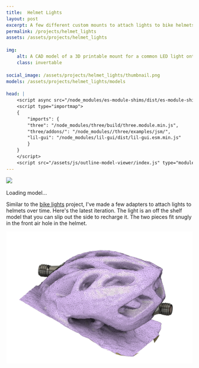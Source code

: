 ```yaml
---
title:  Helmet Lights
layout: post
excerpt: A few different custom mounts to attach lights to bike helmets.
permalink: /projects/helmet_lights
assets: /assets/projects/helmet_lights

img:
    alt: A CAD model of a 3D printable mount for a common LED light onto a helmet.
    class: invertable

social_image: /assets/projects/helmet_lights/thumbnail.png
models: /assets/projects/helmet_lights/models

head: |
    <script async src="/node_modules/es-module-shims/dist/es-module-shims.js"></script>
    <script type="importmap">
    {
        "imports": {
        "three": "/node_modules/three/build/three.module.min.js",
        "three/addons/": "/node_modules//three/examples/jsm/",
        "lil-gui": "/node_modules/lil-gui/dist/lil-gui.esm.min.js"
        }
    }
    </script>
    <script src="/assets/js/outline-model-viewer/index.js" type="module"></script>
---
```


<outline-model-viewer model = "{{page.models}}/model.glb" zoom=60>
    <img class="outline-model-poster no-wc" src = "{{page.img.src}}">
    <p class="has-wc">Loading model...</p>
</outline-model-viewer>

Similar to the [bike lights](/projects/bike_lights) project, I've made a few adapters to attach lights to helmets over time. Here's the latest iteration. The light is an off the shelf model that you can slip out the side to recharge it. The two pieces fit snugly in the front air hole in the helmet. 

<img src = "/assets/projects/helmet_lights/with_helmet_model.png" alt="A cad model of the mounts attached to a kinda poor quality 3D scan of the helmet">